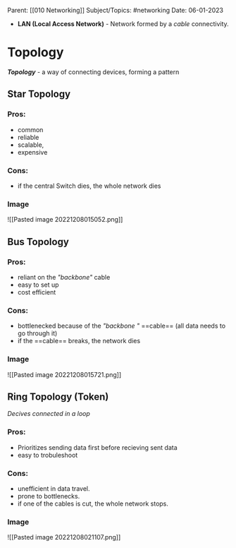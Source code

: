 
Parent: [[010 Networking]]
Subject/Topics: #networking 
Date: 06-01-2023


- **LAN (Local Access Network)** - Network formed by a *cable* connectivity.

# Topology

*__Topology__* - a way of connecting devices, forming a pattern

## Star Topology

### Pros:
- common
- reliable
- scalable, 
- expensive

### Cons:
- if the central Switch dies, the whole network dies

### Image


![[Pasted image 20221208015052.png]]






## Bus Topology

### Pros:
- reliant on the *"backbone"* cable
- easy to set up
- cost efficient

### Cons:
- bottlenecked because of the *"backbone "* ==cable== (all data needs to go through it)
- if the ==cable== breaks, the network dies

### Image


![[Pasted image 20221208015721.png]]



## Ring Topology (Token)

*Decives connected in a loop*

### Pros:

- Prioritizes sending data first before recieving sent data
- easy to trobuleshoot

### Cons:

- unefficient in data travel.
- prone to bottlenecks.
- if one of the cables is cut, the whole network stops.

### Image 

![[Pasted image 20221208021107.png]]
